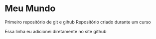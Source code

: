 # Meu Mundo
 Primeiro repositório de git e gihub
Repositório criado durante um curso 

Essa linha eu adicionei diretamente no site github
